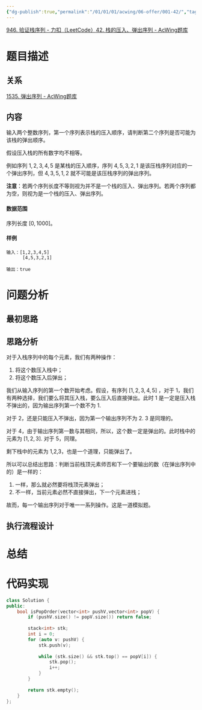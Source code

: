 ```yaml
---
{"dg-publish":true,"permalink":"/01/01/01/acwing/06-offer/001-42/","tags":["personal/blog","algorithm/数据结构/stack","algorithm/剑指offer","algorithm/brute-force","algorithm/LeetCode","algorithm/模板题"]}
---
```


[946. 验证栈序列 - 力扣（LeetCode）](https://leetcode.cn/problems/validate-stack-sequences/description/)[42. 栈的压入、弹出序列 - AcWing题库](https://www.acwing.com/problem/content/description/40/)
# 题目描述
## 关系
[1535. 弹出序列 - AcWing题库](https://www.acwing.com/problem/content/description/1537/)
## 内容
输入两个整数序列，第一个序列表示栈的压入顺序，请判断第二个序列是否可能为该栈的弹出顺序。

假设压入栈的所有数字均不相等。

例如序列 $1,2,3,4,5$ 是某栈的压入顺序，序列 $4,5,3,2,1$ 是该压栈序列对应的一个弹出序列，但 $4,3,5,1,2$ 就不可能是该压栈序列的弹出序列。

**注意**：若两个序列长度不等则视为并不是一个栈的压入、弹出序列。若两个序列都为空，则视为是一个栈的压入、弹出序列。

#### 数据范围

序列长度 $[0,1000]$。

#### 样例

```
输入：[1,2,3,4,5]
      [4,5,3,2,1]

输出：true
```
# 问题分析
## 最初思路

## 思路分析
对于入栈序列中的每个元素，我们有两种操作：
 1. 将这个数压入栈中；
 2. 将这个数压入后弹出；

我们从输入序列的第一个数开始考虑。假设，有序列 $\displaystyle [1,2,3,4,5]$ ，对于 1，我们有两种选择，我们要么将其压入栈，要么压入后直接弹出。此时 1 是一定是压入栈不弹出的，因为输出序列第一个数不为 1.

对于 2，还是只能压入不弹出，因为第一个输出序列不为 2. 3 是同理的。

对于 4，由于输出序列第一数与其相同，所以，这个数一定是弹出的。此时栈中的元素为 $\displaystyle [1,2,3]$. 对于 5，同理。

剩下栈中的元素为 1,2,3，也是一个道理，只能弹出了。

所以可以总结出思路：判断当前栈顶元素师否和下一个要输出的数（在弹出序列中的）是一样的：
 1. 一样，那么就必然要将栈顶元素弹出；
 2. 不一样，当前元素必然不直接弹出，下一个元素进栈；

 故而，每一个输出序列对于唯一一系列操作。这是一道模拟题。
## 执行流程设计

# 总结

# 代码实现
```c++
class Solution {
public:
    bool isPopOrder(vector<int> pushV,vector<int> popV) {
        if (pushV.size() != popV.size()) return false;
        
        stack<int> stk;
        int i = 0;
        for (auto v: pushV) {
            stk.push(v);
            
            while (stk.size() && stk.top() == popV[i]) {
                stk.pop();
                i++;
            }
        }
        
        return stk.empty();
    }
};
```